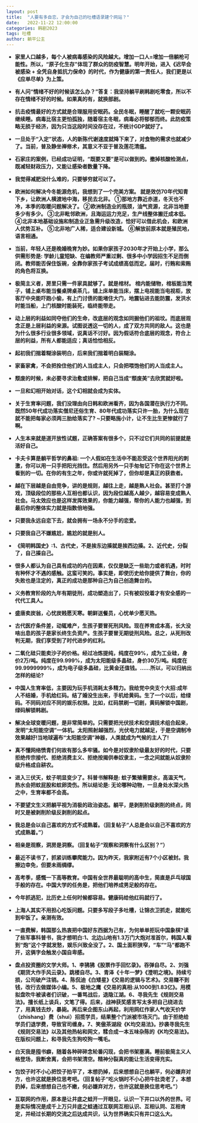 ```yaml
---
layout: post
title:  "人要有多自恋，才会为自己的吐槽语录建个网站？"
date:   2022-11-22 12:00:00
categories: 韩剧2023
tags: 吐槽
author: 躺平公主
---
```


* **家里人口越多，每个人被病毒感染的风险越大。增加一口人=增加一倍躺枪可能性。所以，“原子化生存”体现了群众的防疫智慧。明年开始，进入《迟早会被感染 + 全凭自身抵抗力保命》的时代，作为健康的第一责任人，我们更是以《应单尽单》为上策。**

* **有人问“情绪不好的时候该怎么办？”答复：我坚持躺平刷韩剧吃零食，所以不存在情绪不好的时候。如果真的有，就换部剧。**

* **抗击疫情最好的方式就是合理服用安眠药。全民冬眠，睡醒了就吃一颗安眠药继续睡。病毒比宿主更怕孤独，随着宿主冬眠，病毒必将郁郁而终。此防疫策略无损于经济，因为只当这段时间没存在过，不统计GDP就好了。**

* **一旦处于“入定”状态，人的新陈代谢速度就降下来了，对食物的需求也就减少了。当前，普及静坐禅修术，其意义不亚于普及莲花清瘟。**

* **石家庄的案例，已经成功证明，“既要又要”是可以做到的。撤掉核酸检测点，既减轻财政压力，又能让感染者数量下降。**

* **我觉得减肥没什么难的，只要够穷就可以了。**

* **欧洲如何解决今冬能源危机，我想到了一个完美方案。 就是效仿70年代知青下乡，让欧洲人横渡地中海，移民去北非。 ①那地方靠近赤道，冬天也不冷，本季的取暖问题解决了。 ②欧洲制造业的瓶颈，油气资源，北非当地要多少有多少。 ③北非毗邻欧洲，且海运运力充足，生产线整体搬迁成本低。 ④北非本地基础设施和制造业正急需升级改造，恰好可以借此机会，和欧洲人优势互补。 ⑤北非地广人稀，适合建设新城。 ⑥解放前原本就是殖民地，语言相通。**

* **当前，年轻人还是晚婚晚育为妙。如果你家孩子2030年才开始上小学，那么供需形势是: 学龄儿童短缺、在编教师严重过剩、很多中小学因招生不足而倒闭。教师能否保住饭碗，全靠你家孩子考试成绩高低而定。届时，行贿和索贿的角色将互换。**

* **极简主义者，房里只需一件家具就够了。就是棺材。
棺内能储物，棺板能当凳子，铺上桌布能当餐桌牌桌茶几，铺上床单能当床，摆上电视能当电视柜，放客厅中央能吓跑小偷，有上门讨债的能堵住大门，地震钻进去能防震，发洪水时能当船，上门核酸时能装死，临终能带走。**

* **动上层的利益如同夺他们的生命，改底层的观念如同掘他们的祖坟。而底层观念正是上层利益的来源。试图说透这一切的人，成了双方共同的敌人。这也是为什么很多行业很多领域，说真话不讨好。因为假话符合底层的观念，符合上层的利益，所有人都能适应；真话恰恰相反。**

* **起初我们揣着糊涂装明白，后来我们揣着明白装糊涂。**

* **家畜家禽，不会把拴住他们的人当成主人，只会把喂饱他们的人当成主人。**

* **颓废的时候，未必要寻求治愈或排解，把自己当成“颓废美”去欣赏就好啦。**

* **一旦和幻相开始对话，这个幻相就会成为实体。**

* **关于生育率问题，我们没理由向日韩和欧洲看齐，因为各国潜在执行力不同。既然50年代成功落实僧尼还俗生育、80年代成功落实只许一胎，为什么现在就不能把每家必须两三胎给落实了?
~只要略施小计，让不生比生更惨就行了啊。**

* **人生本来就是道开放性试题，正确答案有很多个，只不过它们共同的前提就是活好自己。**

* **卡夫卡算是躺平哲学的鼻祖: 一个人假如在生活中不能忍受这个世界阳光的刺激，你可以用一只手把阳光挡住。然后用另外一只手匆匆记下你在这个世界上看到的一切。在你的有生之年，你或许就死掉了，但你却是真正的获救者。**

* **越在下层越是自由竞争，讲的是规则，越往上走，越是熟人社会。甚至打个游戏，顶级段位的那些人互相也都认识，因为段位越高人越少，越容易变成熟人社会。马太效应也是这样发挥效果的，你能力越强，帮你的人能力也越强，到最后你的整体实力就是指数倍地强。**

* **只要我永远自恋下去，就会拥有一场永不分手的恋爱。**

* **只要我自己不嫌尴尬，尴尬的就是别人。**

* **《简明韩国史》:1、古代史，不是挨东边揍就是挨西边揍。2、近代史，分裂了，自己揍自己。**

* **很多人都认为自己具有成功的内在因素，仅仅是缺乏一些助力或者机遇，时时有种怀才不遇的感触。这蛮可笑的。事实是，即使历史给你提供了舞台，你的失败也是注定的，真正的成功是那种自己为自己创造舞台的。**

* **义务教育阶段的九年有期徒刑，成功塑造出了，只有被奴役着才有安全感的一代代工具人。**

* **盛唐卖炭翁，心忧炭贱愿天寒。朝鲜送餐员，心忧单少愿天热。**

* **古代医疗条件差，动辄难产，生孩子要冒死刑风险。现在养育成本高，长大没啥出息的孩子是家长终生负资产。生孩子要冒无期徒刑风险。总之，从死刑改判无期，我们享受到了时代进步的红利。**

* **二氧化硅只能卖沙子的价格。经过冶炼提纯，纯度在99%，成为工业硅，身价2万/吨。纯度在99.999%，成为太阳能级多晶硅，身价30万/吨。纯度在99.9999999%，成为电子级多晶硅，比黄金还值钱。……所以，可以归纳出怎样的结论?**

* **中国人生育率低，主要因为玩手机消耗太多精力。我给党中央支个大招:成年人不结婚，手机给红码。结了婚没生出来，手机给黄码。生了一个以后，给绿码。不同码对应不同的娱乐权限。比如，红码禁刷一切剧，黄码解锁中国剧，绿码解锁韩剧。**

* **解决全球变暖问题，是非常简单的。只需要把光伏技术和空调技术组合起来，发明“太阳能空调”一体机。太阳照射越强烈，光伏电力就越足，于是空调制冷效果越好!当地球遍布“太阳能空调”神器，人类就成为气候的主人了!**

* **真不懂网络愤青们何故有那么多牢骚。如今是对奴隶阶级最友好的时代，只要拒绝传宗接代、拒绝消费主义、拒绝按揭供奉奴隶主，一念之间就能从奴隶阶级升格成自耕农。**

* **进入三伏天，蚊子明显变少了。科普书解释是: 蚊子繁殖需要水，高温天气，热水会把蚊屁股和蚊卵烫伤。所以结论是: 无论哪种动物，一旦身处水深火热之中，生育率都不会高。**

* **不要望文生义把躺平视为消极的政治姿态。躺平，是剥削阶级剥削的终点，同时又是被剥削阶级反剥削的起点。**

* **我总是会以自己喜欢的方式不成熟着。（回复帖子“人总是会以自己不喜欢的方式成熟着。”）**

* **相亲是观察，洞房是洞察。（回复帖子“观察和洞察有什么区别？”）**

* **最近不读书了，抓紧训练攀爬能力。因为昨天，我家附近有7个小区被封。我擦边幸免，但要未雨绸缪。**

* **高考季，感慨一下高等教育。中国有全世界最聪明的高中生，简直是乒乓球国手般的存在。中国大学的任务是，把他们培养成男足般的存在。**

* **今年抓逃犯，比历史上任何时候都容易。健康码给他红码就行了。**

* **上海人其实不用担心吃饭问题。只要多写段子多吐槽，让锦衣卫抓走，就能吃到牢饭了。亲测有效。**

* **一直费解，韩国那么热衷把中国好东西据为己有，为何单单拒玩中国象棋?读了些军事科普书，我才想明白:1、北边山地有1.3万门大炮对准首尔，韩国人看到“炮”这个字就发愁，娱乐兴致全没了。2、国土面积狭窄，“车”“马”都跑不开，这俩字会触发小国自卑感。**

* **盘点投资圈的文学大师。1、李狒狒《股票作手回忆录》。吞弹自尽。2、刘强《期货大作手风云录》。跳楼自尽。3、青泽《十年一梦》《澄明之境》。持续亏损，公司破产注销。4、陈侃迪《白矮星》《交易的逻辑与艺术》。交易赚不到钱，改行去做媒体小编。5、极地之鹰《交易的真相:从1000到1.83亿》。用模拟盘吹牛被读者们识破，一番骂战后，退隐江湖。6、寻我先生《规则交易法》。擅长纸上谈兵，文笔了得。后来，战神获奖感言写太多把自己绕进去了，用真钱去炒，暴毙。再后来企图东山再起，利用网红作家人气收天价学（zhishang）费（shui）招揽学员，结果整个门派被市场灭门。由于拒绝给学员们退学费，导致官司缠身。7、笑傲茶湖段《K均交易法》。抄袭寻我先生《规则交易法》以及其他热帖和网文，糅合成一本五味杂陈的《K均交易法》。在版权问题上，和寻我先生狗咬狗一嘴毛。**

* **白天我是囤书癖，随着各种碎碎念轮番闪现，会把书架塞满。睡前极简主义人格登场，我断舍离，会把书架清空。精神分裂真的能让生活变得充实。**

* **包饺子时不小心把饺子拍平了，本想扔掉，后来想想自己也躺平，何必嫌弃对方，也许这就是换位思考吧。（回复帖子“吃火锅时不小心把牛肚烫老了，本想扔掉，后来想想自己也不嫩，何必嫌弃对方，也许这就是换位思考吧。”）**

* **互联网的作用，原本是让井底之蛙开一开眼见，认识一下井口以外的世界。可是实际情况是成千上万只井底之蛙通过互联网互相认识、互相认同、互相肯定，并经过长期的交流之后达成共识，认为世界确实只有井口这么大。**



